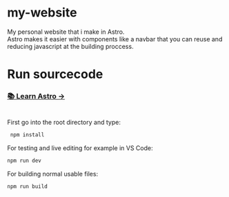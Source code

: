 # my-website
My personal website that i make in Astro. <br>
Astro makes it easier with components like a navbar that you can reuse and reducing javascript at the building proccess.

# Run sourcecode
### [📚 Learn Astro →](https://docs.astro.build/en/getting-started/)<br><br>
First go into the root directory and type:
```bash
 npm install
 ```
For testing and live editing for example in VS Code:
```bash
npm run dev
```
For building normal usable files:
```bash
npm run build
``` 
